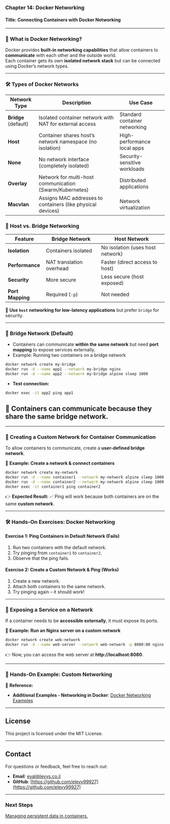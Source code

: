 ### **Chapter 14: Docker Networking**  
#### **Title: Connecting Containers with Docker Networking**  
---

### **🔹 What is Docker Networking?**  
Docker provides **built-in networking capabilities** that allow containers to **communicate** with each other and the outside world.  
Each container gets its own **isolated network stack** but can be connected using Docker’s network types.  

---
### **🛠 Types of Docker Networks**  

| Network Type | Description | Use Case |
|-------------|------------|----------|
| **Bridge** (default) | Isolated container network with NAT for external access | Standard container networking |
| **Host** | Container shares host’s network namespace (no isolation) | High-performance local apps |
| **None** | No network interface (completely isolated) | Security-sensitive workloads |
| **Overlay** | Network for multi-host communication (Swarm/Kubernetes) | Distributed applications |
| **Macvlan** | Assigns MAC addresses to containers (like physical devices) | Network virtualization |


### **🔹 Host vs. Bridge Networking**  

| Feature | Bridge Network | Host Network |
|---------|--------------|-------------|
| **Isolation** | Containers isolated | No isolation (uses host network) |
| **Performance** | NAT translation overhead | Faster (direct access to host) |
| **Security** | More secure | Less secure (host exposed) |
| **Port Mapping** | Required (`-p`) | Not needed |

📌 **Use `host` networking for low-latency applications** but prefer `bridge` for security.

---
### **🔹 Bridge Network (Default)**  
- Containers can communicate **within the same network** but need **port mapping** to expose services externally.  
- Example: Running two containers on a bridge network  
```sh
docker network create my-bridge
docker run -d --name app1 --network my-bridge nginx
docker run -d --name app2 --network my-bridge alpine sleep 1000
```
- **Test connection:**  
```sh
docker exec -it app2 ping app1
```
📌 Containers **can communicate** because they share the same bridge network.
---


---
### **🔹 Creating a Custom Network for Container Communication**  
To allow containers to communicate, create a **user-defined bridge network**.

📌 **Example: Create a network & connect containers**  
```sh
docker network create my-network
docker run -d --name container1 --network my-network alpine sleep 1000
docker run -d --name container2 --network my-network alpine sleep 1000
docker exec -it container1 ping container2
```
👉 **Expected Result:** ✅ Ping will work because both containers are on the same **custom network**.

---
### **🛠 Hands-On Exercises: Docker Networking**  
#### **Exercise 1: Ping Containers in Default Network (Fails)**
1. Run two containers with the default network.  
2. Try pinging from `container1` to `container2`.  
3. Observe that the ping fails.  

#### **Exercise 2: Create a Custom Network & Ping (Works)**
1. Create a new network.  
2. Attach both containers to the same network.  
3. Try pinging again – it should work!  

---

### **🔹 Exposing a Service on a Network**  
If a container needs to be **accessible externally**, it must expose its ports.

📌 **Example: Run an Nginx server on a custom network**  
```sh
docker network create web-network
docker run -d --name web-server --network web-network -p 8080:80 nginx
```
👉 Now, you can access the web server at **http://localhost:8080**.

---
### **🔹 Hands-On Example: Custom Networking**  
🔹 **Reference:**  
- **Additional Examples - Networking in Docker**: [Docker Networking Examples](https://github.com/elevy99927/docker/blob/main/02-networking/Medium-Level-Networking.md)  

---

## License
This project is licensed under the MIT License.

---
## **Contact**
For questions or feedback, feel free to reach out:
- **Email**: eyal@levys.co.il
- **GitHub**: [https://github.com/elevy99927](https://github.com/elevy99927)

---
### **Next Steps**
<A href="./Chapter-2.md">
Managing persistent data in containers.  

</A>
